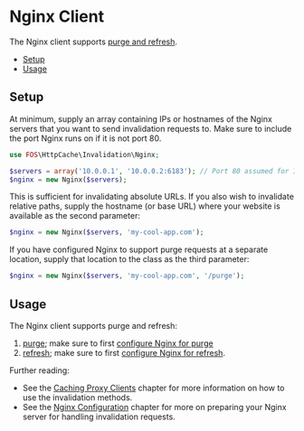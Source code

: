 Nginx Client
============

The Nginx client supports [purge and refresh](proxy-clients.md).

* [Setup](#setup)
* [Usage](#usage)

Setup
-----

At minimum, supply an array containing IPs or hostnames of the Nginx servers
that you want to send invalidation requests to. Make sure to include the port
Nginx runs on if it is not port 80.

```php
use FOS\HttpCache\Invalidation\Nginx;

$servers = array('10.0.0.1', '10.0.0.2:6183'); // Port 80 assumed for 10.0.0.1
$nginx = new Nginx($servers);
```

This is sufficient for invalidating absolute URLs. If you also wish to
invalidate relative paths, supply the hostname (or base URL) where your website
is available as the second parameter:

```php
$nginx = new Nginx($servers, 'my-cool-app.com');
```

If you have configured Nginx to support purge requests at a separate location,
supply that location to the class as the third parameter:

```php
$nginx = new Nginx($servers, 'my-cool-app.com', '/purge');
```

Usage
-----

The Nginx client supports purge and refresh:

1. [purge](proxy-clients.md#purge); make sure to first [configure Nginx for purge](nginx-configuration.md#purge)
2. [refresh](proxy-clients.md#refresh); make sure to first [configure Nginx for refresh](nginx-configuration.md#refresh).

Further reading:
* See the [Caching Proxy Clients](proxy-clients.md) chapter for more information
  on how to use the invalidation methods.
* See the [Nginx Configuration](nginx-configuration.md) chapter for more on
  preparing your Nginx server for handling invalidation requests.
